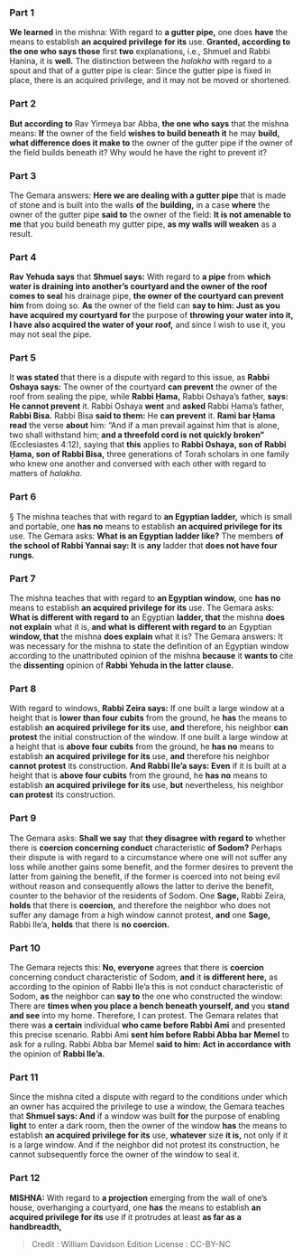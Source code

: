 
### Part 1
<b>We learned</b> in the mishna: With regard to <b>a gutter pipe,</b> one does <b>have</b> the means to establish <b>an acquired privilege for its</b> use. <b>Granted, according to the one who says those</b> first <b>two</b> explanations, i.e., Shmuel and Rabbi Ḥanina, it is <b>well.</b> The distinction between the <i>halakha</i> with regard to a spout and that of a gutter pipe is clear: Since the gutter pipe is fixed in place, there is an acquired privilege, and it may not be moved or shortened.

### Part 2
<b>But according to</b> Rav Yirmeya bar Abba, <b>the one who says</b> that the mishna means: <b>If</b> the owner of the field <b>wishes to build beneath it</b> he may <b>build, what difference does it make to</b> the owner of the gutter pipe if the owner of the field builds beneath it? Why would he have the right to prevent it?

### Part 3
The Gemara answers: <b>Here we are dealing with a gutter pipe</b> that is made of stone and is built into the walls <b>of</b> the <b>building,</b> in a case <b>where</b> the owner of the gutter pipe <b>said to</b> the owner of the field: <b>It is not amenable to me</b> that you build beneath my gutter pipe, <b>as my walls will weaken</b> as a result.

### Part 4
<b>Rav Yehuda says</b> that <b>Shmuel says:</b> With regard to <b>a pipe</b> from <b>which water is draining into another’s courtyard and the owner of the roof comes to seal</b> his drainage pipe, <b>the owner of the courtyard can prevent him</b> from doing so. <b>As</b> the owner of the field can <b>say to him: Just as you have acquired my courtyard for</b> the purpose of <b>throwing your water into it, I have also acquired the water of your roof,</b> and since I wish to use it, you may not seal the pipe.

### Part 5
It <b>was stated</b> that there is a dispute with regard to this issue, as <b>Rabbi Oshaya says:</b> The owner of the courtyard <b>can prevent</b> the owner of the roof from sealing the pipe, while <b>Rabbi Ḥama,</b> Rabbi Oshaya’s father, <b>says: He cannot prevent</b> it. Rabbi Oshaya <b>went</b> and <b>asked</b> Rabbi Ḥama’s father, <b>Rabbi Bisa.</b> Rabbi Bisa <b>said to them:</b> He <b>can prevent</b> it. <b>Rami bar Ḥama read</b> the verse <b>about</b> him: “And if a man prevail against him that is alone, two shall withstand him; <b>and a threefold cord is not quickly broken”</b> (Ecclesiastes 4:12), saying that <b>this</b> applies to <b>Rabbi Oshaya, son of Rabbi Ḥama, son of Rabbi Bisa,</b> three generations of Torah scholars in one family who knew one another and conversed with each other with regard to matters of <i>halakha</i>.

### Part 6
§ The mishna teaches that with regard to <b>an Egyptian ladder,</b> which is small and portable, one <b>has no</b> means to establish <b>an acquired privilege for its</b> use. The Gemara asks: <b>What is an Egyptian ladder like?</b> The members <b>of the school of Rabbi Yannai say: It</b> is <b>any</b> ladder that <b>does not have four rungs.</b>

### Part 7
The mishna teaches that with regard to <b>an Egyptian window,</b> one <b>has no</b> means to establish <b>an acquired privilege for its</b> use. The Gemara asks: <b>What is different with regard to</b> an Egyptian <b>ladder, that</b> the mishna <b>does not explain</b> what it is, <b>and what is different with regard to</b> an Egyptian <b>window, that</b> the mishna <b>does explain</b> what it is? The Gemara answers: It was necessary for the mishna to state the definition of an Egyptian window according to the unattributed opinion of the mishna <b>because</b> it <b>wants to</b> cite the <b>dissenting</b> opinion of <b>Rabbi Yehuda in the latter clause.</b>

### Part 8
With regard to windows, <b>Rabbi Zeira says:</b> If one built a large window at a height that is <b>lower than four cubits</b> from the ground, he <b>has</b> the means to establish <b>an acquired privilege for its</b> use, <b>and</b> therefore, his neighbor <b>can protest</b> the initial construction of the window. If one built a large window at a height that is <b>above four cubits</b> from the ground, he <b>has no</b> means to establish <b>an acquired privilege for its</b> use, <b>and</b> therefore his neighbor <b>cannot protest</b> its construction. <b>And Rabbi Ile’a says: Even</b> if it is built at a height that is <b>above four cubits</b> from the ground, he <b>has no</b> means to establish <b>an acquired privilege for its</b> use, <b>but</b> nevertheless, his neighbor <b>can protest</b> its construction.

### Part 9
The Gemara asks: <b>Shall we say</b> that <b>they disagree with regard to</b> whether there is <b>coercion concerning conduct</b> characteristic <b>of Sodom?</b> Perhaps their dispute is with regard to a circumstance where one will not suffer any loss while another gains some benefit, and the former desires to prevent the latter from gaining the benefit, if the former is coerced into not being evil without reason and consequently allows the latter to derive the benefit, counter to the behavior of the residents of Sodom. One <b>Sage,</b> Rabbi Zeira, <b>holds</b> that there is <b>coercion,</b> and therefore the neighbor who does not suffer any damage from a high window cannot protest, <b>and</b> one <b>Sage,</b> Rabbi Ile’a, <b>holds</b> that there is <b>no coercion.</b>

### Part 10
The Gemara rejects this: <b>No, everyone</b> agrees that there is <b>coercion</b> concerning conduct characteristic of Sodom, <b>and</b> it <b>is different here,</b> as according to the opinion of Rabbi Ile’a this is not conduct characteristic of Sodom, <b>as</b> the neighbor can <b>say to</b> the one who constructed the window: There are <b>times when you place a bench beneath yourself, and</b> you <b>stand and see</b> into my home. Therefore, I can protest. The Gemara relates that there was <b>a certain</b> individual <b>who came before Rabbi Ami</b> and presented this precise scenario. Rabbi Ami <b>sent him before Rabbi Abba bar Memel</b> to ask for a ruling. Rabbi Abba bar Memel <b>said to him: Act in accordance with</b> the opinion of <b>Rabbi Ile’a.</b>

### Part 11
Since the mishna cited a dispute with regard to the conditions under which an owner has acquired the privilege to use a window, the Gemara teaches that <b>Shmuel says: And</b> if a window was built <b>for</b> the purpose of enabling <b>light</b> to enter a dark room, then the owner of the window <b>has</b> the means to establish <b>an acquired privilege for its</b> use, <b>whatever</b> size <b>it is,</b> not only if it is a large window. And if the neighbor did not protest its construction, he cannot subsequently force the owner of the window to seal it.

### Part 12
<strong>MISHNA:</strong> With regard to <b>a projection</b> emerging from the wall of one’s house, overhanging a courtyard, one <b>has</b> the means to establish <b>an acquired privilege for its</b> use if it protrudes at least <b>as far as a handbreadth,</b>

>Credit : William Davidson Edition
>License : CC-BY-NC